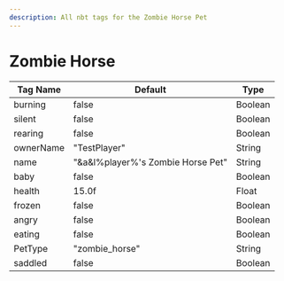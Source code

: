 ```yaml
---
description: All nbt tags for the Zombie Horse Pet
---
```



# Zombie Horse

| Tag Name     | Default                                                            | Type                                         |
| - | - | - |
| burning | false | Boolean |
| silent | false | Boolean |
| rearing | false | Boolean |
| ownerName | "TestPlayer" | String |
| name | "&a&l%player%'s Zombie Horse Pet" | String |
| baby | false | Boolean |
| health | 15.0f | Float |
| frozen | false | Boolean |
| angry | false | Boolean |
| eating | false | Boolean |
| PetType | "zombie_horse" | String |
| saddled | false | Boolean |

